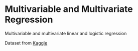 # Multivariable and Multivariate Regression
Multivariable and multivariate linear and logistic regression

Dataset from [Kaggle](https://www.kaggle.com/datasets/gabrielsantello/cars-purchase-decision-dataset)
